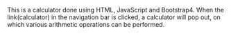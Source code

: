This is a calculator done using HTML, JavaScript and Bootstrap4. When the link(calculator) in the navigation bar is clicked, a calculator will pop out, on which various arithmetic operations can be performed.